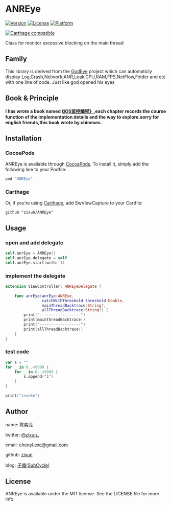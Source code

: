 # ANREye

[![Version](https://img.shields.io/cocoapods/v/Log4G.svg?style=flat)](http://cocoapods.org/pods/ANREye)
[![License](https://img.shields.io/cocoapods/l/Log4G.svg?style=flat)](http://cocoapods.org/pods/ANREye)
[![Platform](https://img.shields.io/cocoapods/p/Log4G.svg?style=flat)](http://cocoapods.org/pods/ANREye)

[![Carthage compatible](https://img.shields.io/badge/Carthage-Compatible-brightgreen.svg?style=flat)](https://github.com/Carthage/Carthage) 

Class for monitor excessive blocking on the main thread

## Family
This library is derived from the [GodEye](https://github.com/zixun/GodEye) project which can automaticly display Log,Crash,Network,ANR,Leak,CPU,RAM,FPS,NetFlow,Folder and etc with one line of code. Just like god opened his eyes

## Book & Principle

**I has wrote a book named [《iOS监控编程》](https://www.qingdan.us/product/25),each chapter records the course function of the implementation details and the way to explore.sorry for english friends,this book wrote by chineses.**


## Installation

### CocoaPods
ANREye is available through [CocoaPods](http://cocoapods.org). To install
it, simply add the following line to your Podfile:

```ruby
pod "ANREye"
```

### Carthage
Or, if you’re using [Carthage](https://github.com/Carthage/Carthage), add SwViewCapture to your Cartfile:

``` 
github "zixun/ANREye"
```


## Usage
### open and add delegate

```swift
self.anrEye = ANREye()
self.anrEye.delegate = self
self.anrEye.start(with: 1)
```

### implement the delegate

```swift
extension ViewController: ANREyeDelegate {
    
    func anrEye(anrEye:ANREye,
                catchWithThreshold threshold:Double,
                mainThreadBacktrace:String?,
                allThreadBacktrace:String?) {
        print("------------------")
        print(mainThreadBacktrace!)
        print("------------------")
        print(allThreadBacktrace!)
    }
}
```

### test code
```swift
var s = ""
for _ in 0..<9999 {
    for _ in 0..<9999 {
        s.append("1")
    }
}
    
print("invoke")
```

## Author

name: 陈奕龙

twitter: [@zixun_](https://twitter.com/zixun_)

email: chenyl.exe@gmail.com

github: [zixun](https://github.com/zixun)

blog: [子循(SubCycle)](http://zixun.github.io/)

## License

ANREye is available under the MIT license. See the LICENSE file for more info.
